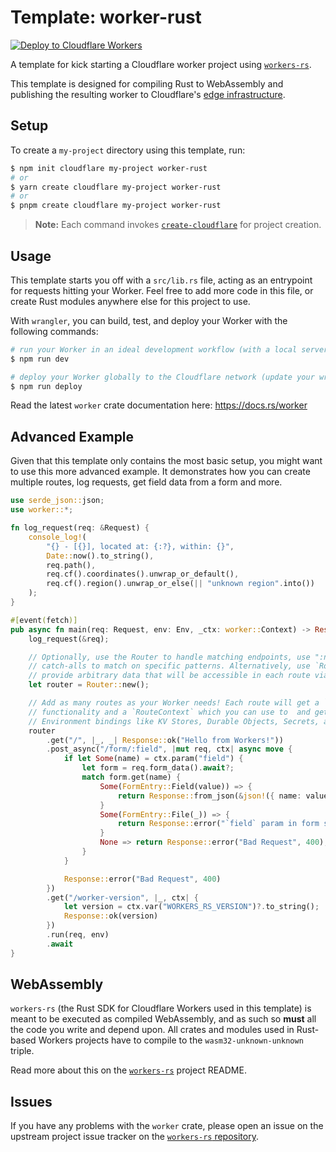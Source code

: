 # Template: worker-rust

[![Deploy to Cloudflare Workers](https://deploy.workers.cloudflare.com/button)](https://deploy.workers.cloudflare.com/?url=https://github.com/cloudflare/templates/tree/main/worker-rust)

A template for kick starting a Cloudflare worker project using [`workers-rs`](https://github.com/cloudflare/workers-rs).

This template is designed for compiling Rust to WebAssembly and publishing the resulting worker to Cloudflare's [edge infrastructure](https://www.cloudflare.com/network/).

## Setup

To create a `my-project` directory using this template, run:

```sh
$ npm init cloudflare my-project worker-rust
# or
$ yarn create cloudflare my-project worker-rust
# or
$ pnpm create cloudflare my-project worker-rust
```

> **Note:** Each command invokes [`create-cloudflare`](https://www.npmjs.com/package/create-cloudflare) for project creation.

## Usage

This template starts you off with a `src/lib.rs` file, acting as an entrypoint for requests hitting your Worker. Feel free to add more code in this file, or create Rust modules anywhere else for this project to use.

With `wrangler`, you can build, test, and deploy your Worker with the following commands:

```sh
# run your Worker in an ideal development workflow (with a local server, file watcher & more)
$ npm run dev

# deploy your Worker globally to the Cloudflare network (update your wrangler.toml file for configuration)
$ npm run deploy
```

Read the latest `worker` crate documentation here: https://docs.rs/worker

## Advanced Example

Given that this template only contains the most basic setup, you might want to use this more advanced example. It demonstrates how you can create multiple routes, log requests, get field data from a form and more.

```rust
use serde_json::json;
use worker::*;

fn log_request(req: &Request) {
    console_log!(
        "{} - [{}], located at: {:?}, within: {}",
        Date::now().to_string(),
        req.path(),
        req.cf().coordinates().unwrap_or_default(),
        req.cf().region().unwrap_or_else(|| "unknown region".into())
    );
}

#[event(fetch)]
pub async fn main(req: Request, env: Env, _ctx: worker::Context) -> Result<Response> {
    log_request(&req);

    // Optionally, use the Router to handle matching endpoints, use ":name" placeholders, or "*name"
    // catch-alls to match on specific patterns. Alternatively, use `Router::with_data(D)` to
    // provide arbitrary data that will be accessible in each route via the `ctx.data()` method.
    let router = Router::new();

    // Add as many routes as your Worker needs! Each route will get a `Request` for handling HTTP
    // functionality and a `RouteContext` which you can use to  and get route parameters and
    // Environment bindings like KV Stores, Durable Objects, Secrets, and Variables.
    router
        .get("/", |_, _| Response::ok("Hello from Workers!"))
        .post_async("/form/:field", |mut req, ctx| async move {
            if let Some(name) = ctx.param("field") {
                let form = req.form_data().await?;
                match form.get(name) {
                    Some(FormEntry::Field(value)) => {
                        return Response::from_json(&json!({ name: value }))
                    }
                    Some(FormEntry::File(_)) => {
                        return Response::error("`field` param in form shouldn't be a File", 422);
                    }
                    None => return Response::error("Bad Request", 400),
                }
            }

            Response::error("Bad Request", 400)
        })
        .get("/worker-version", |_, ctx| {
            let version = ctx.var("WORKERS_RS_VERSION")?.to_string();
            Response::ok(version)
        })
        .run(req, env)
        .await
}
```

## WebAssembly

`workers-rs` (the Rust SDK for Cloudflare Workers used in this template) is meant to be executed as compiled WebAssembly, and as such so **must** all the code you write and depend upon. All crates and modules used in Rust-based Workers projects have to compile to the `wasm32-unknown-unknown` triple.

Read more about this on the [`workers-rs`](https://github.com/cloudflare/workers-rs) project README.

## Issues

If you have any problems with the `worker` crate, please open an issue on the upstream project issue tracker on the [`workers-rs` repository](https://github.com/cloudflare/workers-rs).

